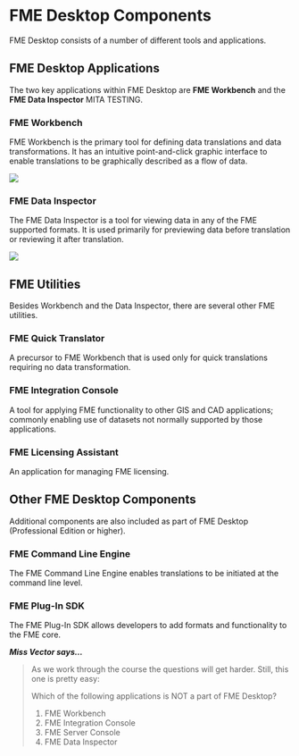 # FME Desktop Components #
FME Desktop consists of a number of different tools and applications.

 
## FME Desktop Applications ##
The two key applications within FME Desktop are **FME Workbench** and the **FME Data Inspector** MITA TESTING.

### FME Workbench ###
FME Workbench is the primary tool for defining data translations and data transformations. It has an intuitive point-and-click graphic interface to enable translations to be graphically described as a flow of data.

![](https://raw.githubusercontent.com/FMEEvangelist/FME-Desktop-Basic-Training-Manual-Images/master/Img1.4.FMEWorkbench.png)

### FME Data Inspector ###
The FME Data Inspector is a tool for viewing data in any of the FME supported formats. It is used primarily for previewing data before translation or reviewing it after translation.

![](https://raw.githubusercontent.com/FMEEvangelist/FME-Desktop-Basic-Training-Manual-Images/master/Img1.5.FMEDataInspector.png)

## FME Utilities ##
Besides Workbench and the Data Inspector, there are several other FME utilities.

### FME Quick Translator ###
A precursor to FME Workbench that is used only for quick translations requiring no data transformation.

### FME Integration Console ###
A tool for applying FME functionality to other GIS and CAD applications; commonly enabling use of datasets not normally supported by those applications.

### FME Licensing Assistant ###
An application for managing FME licensing.


## Other FME Desktop Components ##
Additional components are also included as part of FME Desktop (Professional Edition or higher).

### FME Command Line Engine ###
The FME Command Line Engine enables translations to be initiated at the command line level.

### FME Plug-In SDK ###
The FME Plug-In SDK allows developers to add formats and functionality to the FME core.

***Miss Vector says…***

> As we work through the course the questions will get harder. Still, this one is pretty easy: 
> 
> Which of the following applications is NOT a part of FME Desktop?
>
> 1. FME Workbench
> 2. FME Integration Console
> 3. FME Server Console
> 4. FME Data Inspector
